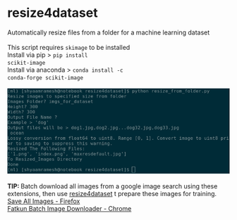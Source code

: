 # resize4dataset
Automatically resize files from a folder for a machine learning dataset <br><br>
This script requires <code>skimage</code> to be installed<br>
Install via pip > <code>pip install scikit-image</code><br>
Install via anaconda > <code>conda install -c conda-forge scikit-image</code><br><br>
<img src="demo.png">
<br><br>
<b>TIP: </b> Batch download all images from a google image search using these extensions, then use <u>resize4dataset</u> t prepare these images for training.<br>
<a href="https://addons.mozilla.org/en-US/firefox/addon/save-all-images-webextension/">Save All Images - Firefox</a> <br>
<a href="https://chrome.google.com/webstore/detail/fatkun-batch-download-ima/nnjjahlikiabnchcpehcpkdeckfgnohf">Fatkun Batch Image Downloader - Chrome</a>
